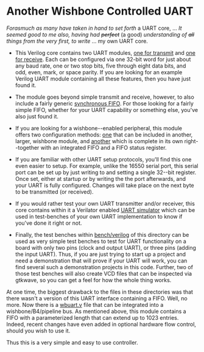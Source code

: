 # Another Wishbone Controlled UART

_Forasmuch as many have taken in hand to set forth_ a UART core, ... _It seemed
good to me also, having had ~~perfect~~_ (a good) _understanding of ~~all~~
things from the very first, to write_ ... my own UART core.

- This Verilog core contains two UART modules, [one for transmit](blob/master/rtl/txuart.v) and [one for receive](blob/master/rtl/rxuart.v).  Each can be configured via one 32-bit word for just about any baud rate, one or two stop bits, five through eight data bits, and odd, even, mark, or space parity.  If you are looking for an example Verilog UART module containing all these features, then you have just found it.

- The module goes beyond simple transmit and receive, however, to also include a fairly generic [synchronous FIFO](blob/master/rtl/ufifo.v).  For those looking for a fairly simple FIFO, whether for your UART capability or something else, you've also just found it.

- If you are looking for a wishbone--enabled peripheral, this module offers two configuration methods: [one](blob/master/rtl/wbuart-insert.v) that can be included in another, larger, wishbone module, and [another](blob/master/rtl/wbuart.v) which is complete in its own right--together with an integrated FIFO and a FIFO status register.

- If you are familiar with other UART setup protocols, you'll find this one even easier to setup.  For example, unlike the 16550 serial port, this serial port can be set up by just writing to and setting a single 32--bit register.  Once set, either at startup or by writing the the port afterwards, and your UART is fully configured.  Changes will take place on the next byte to be transmitted (or received).

- If you would rather test your own UART transmitter and/or receiver, this core contains within it a Verilator enabled [UART simulator](blob/master/bench/cpp/uartsim.cpp) which can be used in test-benches of your own UART implementation to know if you've done it right or not.

- Finally, the test benches within [bench/verilog](tree/master/bench/verilog) of this directory can be used as very simple test benches to test for UART functionality on a board with only two pins (clock and output UART), or three pins (adding the input UART).  Thus, if you are just trying to start up a project and need a demonstration that will prove if your UART will work, you can find several such a demonstration projects in this code.  Further, two of those test benches will also create VCD files that can be inspected via gtkwave, so you can get a feel for how the whole thing works.

At one time, the biggest drawback to the files in these directories was that
there wasn't a version of this UART interface containing a FIFO.  Well, no
more.  Now there is a [wbuart.v](master/rtl/wbuart.v) file that can be
integrated into a wishbone/B4/pipeline bus.  As mentioned above, this module
contains a FIFO with a parameterized length that can extend up to 1023 entries. 
Indeed, recent changes have even added in optional hardware flow control, should
you wish to use it.

Thus this is a very simple and easy to use controller.
